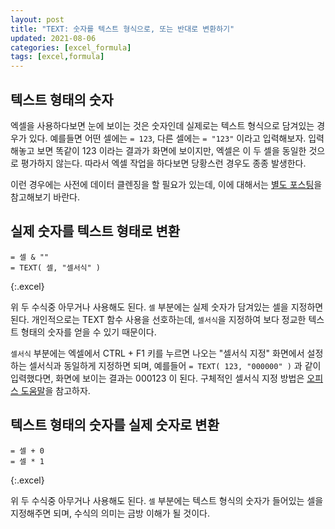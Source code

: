 ```yaml
---
layout: post
title: "TEXT: 숫자를 텍스트 형식으로, 또는 반대로 변환하기"
updated: 2021-08-06
categories: [excel_formula]
tags: [excel,formula]
---
```


## 텍스트 형태의 숫자

엑셀을 사용하다보면 눈에 보이는 것은 숫자인데 실제로는 텍스트 형식으로 담겨있는 경우가 있다. 예를들면 어떤 셀에는 `= 123`, 다른 셀에는 `= "123"` 이라고 입력해보자. 입력해놓고 보면 똑같이 123 이라는 결과가 화면에 보이지만, 엑셀은 이 두 셀을 동일한 것으로 평가하지 않는다. 따라서 엑셀 작업을 하다보면 당황스런 경우도 종종 발생한다.

이런 경우에는 사전에 데이터 클렌징을 할 필요가 있는데, 이에 대해서는 [별도 포스팅](/post/excel-formula-for-data-cleansing)을 참고해보기 바란다.

## 실제 숫자를 텍스트 형태로 변환

```excel
= 셀 & ""
= TEXT( 셀, "셀서식" )
```
{:.excel}

위 두 수식중 아무거나 사용해도 된다. `셀` 부분에는 실제 숫자가 담겨있는 셀을 지정하면 된다. 개인적으로는 TEXT 함수 사용을 선호하는데, `셀서식`을 지정하여 보다 정교한 텍스트 형태의 숫자를 얻을 수 있기 때문이다.

`셀서식` 부분에는 엑셀에서 CTRL + F1 키를 누르면 나오는 "셀서식 지정" 화면에서 설정하는 셀서식과 동일하게 지정하면 되며, 예를들어 `= TEXT( 123, "000000" )` 과 같이 입력했다면, 화면에 보이는 결과는 000123 이 된다. 구체적인 셀서식 지정 방법은 [오피스 도움말](https://support.microsoft.com/ko-kr/office/%ec%88%ab%ec%9e%90-%ec%84%9c%ec%8b%9d%ec%9d%84-%ec%82%ac%ec%9a%a9%ec%9e%90-%ec%a7%80%ec%a0%95%ed%95%98%eb%8a%94-%ec%a7%80%ec%b9%a8-c0a1d1fa-d3f4-4018-96b7-9c9354dd99f5?ui=ko-kr&rs=ko-kr&ad=kr)을 참고하자.

## 텍스트 형태의 숫자를 실제 숫자로 변환

```excel
= 셀 + 0
= 셀 * 1
```
{:.excel}

위 두 수식중 아무거나 사용해도 된다. `셀` 부분에는 텍스트 형식의 숫자가 들어있는 셀을 지정해주면 되며, 수식의 의미는 금방 이해가 될 것이다.